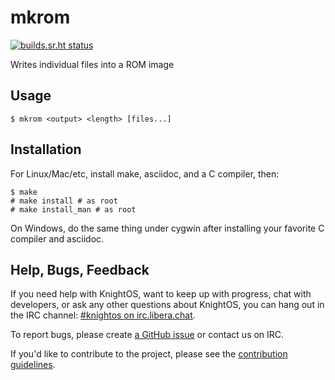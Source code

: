 # mkrom
[![builds.sr.ht status](https://builds.sr.ht/~pixelherodev/mkrom/commits.svg)](https://builds.sr.ht/~pixelherodev/mkrom/commits?)


Writes individual files into a ROM image

## Usage

    $ mkrom <output> <length> [files...]

## Installation

For Linux/Mac/etc, install make, asciidoc, and a C compiler, then:

    $ make
    # make install # as root
    # make install_man # as root

On Windows, do the same thing under cygwin after installing your favorite C compiler and asciidoc.

## Help, Bugs, Feedback

If you need help with KnightOS, want to keep up with progress, chat with
developers, or ask any other questions about KnightOS, you can hang out in the
IRC channel: [#knightos on irc.libera.chat](https://web.libera.chat).
 
To report bugs, please create [a GitHub issue](https://github.com/KnightOS/KnightOS/issues/new) or contact us on IRC.
 
If you'd like to contribute to the project, please see the [contribution guidelines](http://www.knightos.org/contributing).

